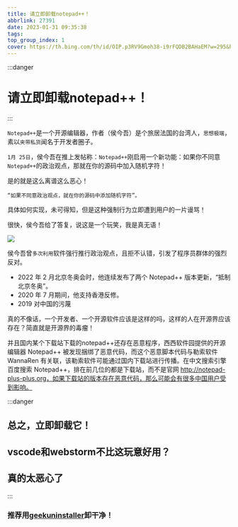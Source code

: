 ```yaml
---
title: 请立即卸载notepad++！
abbrlink: 27391
date: 2023-01-31 09:35:38
tags:
top_group_index: 1
cover: https://th.bing.com/th/id/OIP.p3RV9Gmoh38-i9rFQDB2BAHaEM?w=295&h=180&c=7&r=0&o=5&pid=1.7
---
```

:::danger
# 请立即卸载notepad++！
:::

`Notepad++`是一个开源编辑器，作者（侯今吾）是个旅居法国的台湾人，`思想极端`，素以`夹带私货`闻名于开发者圈子。

`1月 25日`，侯今吾在推上发帖称：`Notepad++`刚启用一个新功能：如果你不同意`Notepad++`的政治观点，那就在你的源码中加入随机字符！

是的就是这么离谱这么恶心！

```
“如果不同意政治观点，就在你的源码中添加随机字符”。
```

具体如何实现，未可得知，但是这种强制行为立即遭到用户的一片谩骂！

很快，侯今吾给了答复，说这是一个玩笑，我是真无语！

![](/img/posts/notepad++.png)

侯今吾曾`多次利用`软件强行推行政治观点，且拒不认错，引发了程序员群体的强烈反对。

- 2022 年 2 月北京冬奥会时，他连续发布了两个 Notepad++ 版本更新，“抵制北京冬奥”。
- 2020 年 7 月期间，他支持香港反修。
- 2019 对中国的污蔑

真的不像话，一个开发者、一个开源软件应该是这样的吗，这样的人在开源界应该存在？简直就是开源界的毒瘤！

并且国内某个下载站下载的notepad++还存在恶意程序，西西软件园提供的开源编辑器 Notepad++ 被发现捆绑了恶意代码，而这个恶意脚本代码与勒索软件 WannaRen 有关联，该勒索软件可能通过国内下载站进行传播。在中文搜索引擎百度搜索 Notepad++，排在前几位的都是下载站，而不是官网 http://notepad-plus-plus.org，如果下载站的版本存在恶意代码，那么可能会有很多中国用户受到影响。

:::danger
## 总之，立即卸载它！
## vscode和webstorm不比这玩意好用？
## 真的太恶心了
:::

### 推荐用[geekuninstaller](https://geekuninstaller.com/)卸干净！